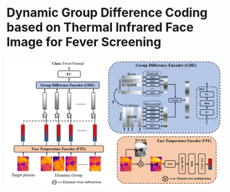 # Dynamic Group Difference Coding based on Thermal Infrared Face Image for Fever Screening
![image](Image/architecture.jpg)
